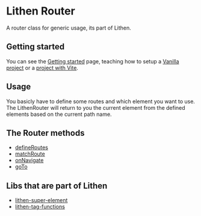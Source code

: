 # Lithen Router

A router class for generic usage, its part of Lithen.

## Getting started
You can see the [Getting started](./docs/getting-started.md) page, teaching how to setup a [Vanilla project](./docs/getting-started.md#vanilla-project) or a [project with Vite](./docs/getting-started.md#project-with-vite).

## Usage

You basicly have to define some routes and which element you want to use. The LithenRouter will return
to you the current element from the defined elements based on the current path name.

## The Router methods
- [defineRoutes](./docs/define-routes.md)
- [matchRoute](./docs/match-route.md)
- [onNavigate](./docs/on-navigate.md)
- [goTo](./docs/go-to.md)

## Libs that are part of Lithen
- [lithen-super-element](https://www.npmjs.com/package/lithen-super-element)
- [lithen-tag-functions](https://www.npmjs.com/package/lithen-tag-functions)
